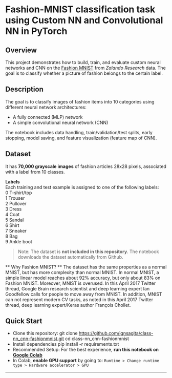 # Fashion-MNIST classification task using Custom NN and Convolutional NN in PyTorch
## Overview
This project demonstrates how to build, train, and evaluate custom neural networks and CNN on the [Fashion MNIST](https://github.com/zalandoresearch/fashion-mnist) from *Zalando Research* data. The goal is to classify whether a picture of fashion belongs to the certain label.

## Description
The goal is to classify images of fashion items into 10 categories using different neural network architectures:
- A fully connected (MLP) network
- A simple convolutional neural network (CNN)

The notebook includes data handling, train/validation/test splits, early stopping, model saving, and feature visualization (feature map of CNN).

## Dataset
It has **70,000 grayscale images** of fashion articles 28x28 pixels, associated with a label from 10 classes.

**Labels** <br>
Each training and test example is assigned to one of the following labels:<br>
0	T-shirt/top<br>
1	Trouser<br>
2	Pullover<br>
3	Dress<br>
4	Coat<br>
5	Sandal<br>
6	Shirt<br>
7	Sneaker<br>
8	Bag<br>
9	Ankle boot

> Note: The dataset is **not included in this repository**. The notebook downloads the dataset automatically from Github.

** Why Fashion MNIST? **
The dataset has the same properties as a normal MNIST, but has more complexity than normal MNIST. In normal MNIST, a simple linear model reaches about 92% accuracy, but only about 83% on Fashion MNIST. Moreover, MNIST is overused. In this April 2017 Twitter thread, Google Brain research scientist and deep learning expert Ian Goodfellow calls for people to move away from MNIST. In addition, MNIST can not represent modern CV tasks, as noted in this April 2017 Twitter thread, deep learning expert/Keras author François Chollet.

## Quick Start
- Clone this repository: git clone https://github.com/ignsagita/class-nn_cnn-fashionmnist.git cd class-nn_cnn-fashionmnist
- Install dependencies pip install -r requirements.txt
- Recommended Setup: For the best experience, **run this notebook on [Google Colab](https://colab.research.google.com/)** 
- In Colab, **enable GPU support** by going to: `Runtime > Change runtime type > Hardware accelerator > GPU`


---
